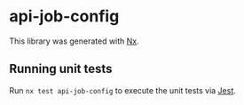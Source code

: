 # api-job-config

This library was generated with [Nx](https://nx.dev).

## Running unit tests

Run `nx test api-job-config` to execute the unit tests via [Jest](https://jestjs.io).
